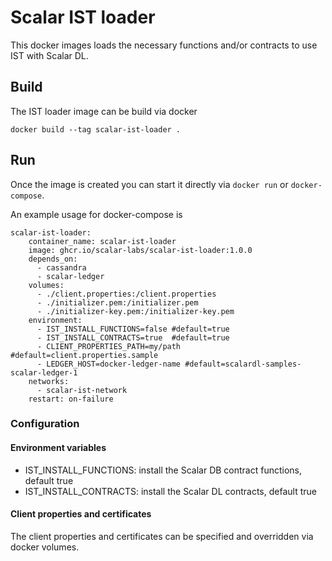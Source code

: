 # Scalar IST loader

This docker images loads the necessary functions and/or contracts to use IST with Scalar DL.

## Build

The IST loader image can be build via docker
```
docker build --tag scalar-ist-loader .
```

## Run

Once the image is created you can start it directly via `docker run` or `docker-compose`.

An example usage for docker-compose is
```
scalar-ist-loader:
    container_name: scalar-ist-loader
    image: ghcr.io/scalar-labs/scalar-ist-loader:1.0.0
    depends_on:
      - cassandra
      - scalar-ledger
    volumes:
      - ./client.properties:/client.properties
      - ./initializer.pem:/initializer.pem
      - ./initializer-key.pem:/initializer-key.pem
    environment:
      - IST_INSTALL_FUNCTIONS=false #default=true
      - IST_INSTALL_CONTRACTS=true  #default=true
      - CLIENT_PROPERTIES_PATH=my/path #default=client.properties.sample
      - LEDGER_HOST=docker-ledger-name #default=scalardl-samples-scalar-ledger-1
    networks:
      - scalar-ist-network
    restart: on-failure
```

### Configuration

#### Environment variables

- IST_INSTALL_FUNCTIONS: install the Scalar DB contract functions, default true
- IST_INSTALL_CONTRACTS: install the Scalar DL contracts, default true

#### Client properties and certificates

The client properties and certificates can be specified and overridden via docker volumes.
